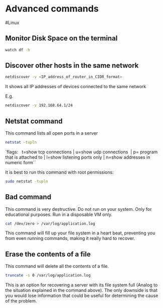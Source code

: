 # Advanced commands
#Linux 


## Monitor Disk Space on the terminal
```bash
watch df -h
```

## Discover other hosts in the same network
```bash
netdiscover -v <IP_address_of_router_in_CIDR_format>
```
It shows all IP addresses of devices connected to the same network

E.g. 
```bash
netdiscover -v 192.168.64.1/24
```

## Netstat command
This command lists all open ports in a server
```bash
netstat -tupln
```
`flags:   t=show tcp connections | u=show udp connections  | p= program that is attached to | l=show listening ports only | n=show addresses in numeric form``

It is best to run this command with root permissions: 
```bash
sudo netstat -tupln
```


## Bad command
This command is very destructive. Do not run on your system. Only for educational purposes. Run in a disposable VM only.

```bash
cat /dev/zero > /var/log/application.log
```

This command will fill up your file system in a heart beat, preventing you from even running commands, making it really hard to recover.

## Erase the contents of a file
This command will delete all the contents of a file. 
```bash
truncate -s 0 /var/log/application.log
```

This is an option for recovering a server with its file system full (Analog to the situation explained in the command above). The only downside is that you would lose information that could be useful for determining the cause of the problem.



